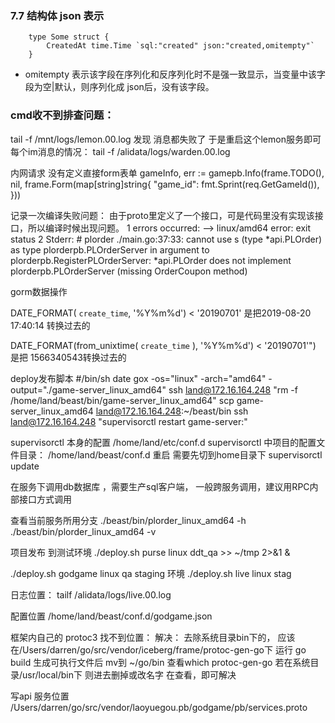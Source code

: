 
### 7.7 结构体 json 表示

```golang
    type Some struct {
        CreatedAt time.Time `sql:"created" json:"created,omitempty"`
    }
```
* omitempty 表示该字段在序列化和反序列化时不是强一致显示，当变量中该字段为空|默认，则序列化成 json后，没有该字段。

### cmd收不到排查问题：
tail -f /mnt/logs/lemon.00.log
发现 消息都失败了
于是重启这个lemon服务即可
每个im消息的情况： tail -f /alidata/logs/warden.00.log

内网请求 没有定义直接form表单
gameInfo, err := gamepb.Info(frame.TODO(), nil, frame.Form(map[string]string{
        "game_id": fmt.Sprint(req.GetGameId()),
    }))

记录一次编译失败问题：  由于proto里定义了一个接口，可是代码里没有实现该接口，所以编译时候出现问题。
1 errors occurred:
--> linux/amd64 error: exit status 2
Stderr: # plorder
./main.go:37:33: cannot use s (type *api.PLOrder) as type plorderpb.PLOrderServer in argument to plorderpb.RegisterPLOrderServer:
    *api.PLOrder does not implement plorderpb.PLOrderServer (missing OrderCoupon method)


gorm数据操作

DATE_FORMAT( `create_time`, '%Y%m%d') < '20190701'  是把2019-08-20 17:40:14 转换过去的

DATE_FORMAT(from_unixtime( `create_time` ), '%Y%m%d') < '20190701'")  是把 1566340543转换过去的

deploy发布脚本
#/bin/sh
date
gox -os="linux" -arch="amd64" -output="./game-server_linux_amd64"
ssh land@172.16.164.248 "rm -f /home/land/beast/bin/game-server_linux_amd64"
scp game-server_linux_amd64 land@172.16.164.248:~/beast/bin
ssh land@172.16.164.248 "supervisorctl restart game-server:"

supervisorctl 本身的配置
/home/land/etc/conf.d
supervisorctl 中项目的配置文件目录：
/home/land/beast/conf.d
重启 需要先切到home目录下
supervisorctl update

在服务下调用db数据库 ，需要生产sql客户端，
一般跨服务调用，建议用RPC内部接口方式调用

查看当前服务所用分支
./beast/bin/plorder_linux_amd64 -h
./beast/bin/plorder_linux_amd64 -v

项目发布 到测试环境
./deploy.sh purse linux ddt_qa >> ~/tmp 2>&1 &

./deploy.sh godgame linux qa
staging 环境
./deploy.sh live linux stag

日志位置：
tailf /alidata/logs/live.00.log

配置位置
/home/land/beast/conf.d/godgame.json

 框架内自己的 protoc3 找不到位置：
 解决： 去除系统目录bin下的，
 应该在/Users/darren/go/src/vendor/iceberg/frame/protoc-gen-go下
 运行 go build
 生成可执行文件后 mv到 ~/go/bin
 查看which protoc-gen-go
 若在系统目录/usr/local/bin下 则进去删掉或改名字
 在查看，即可解决

写api 服务位置
/Users/darren/go/src/vendor/laoyuegou.pb/godgame/pb/services.proto
